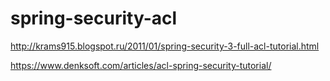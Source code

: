 # spring-security-acl
http://krams915.blogspot.ru/2011/01/spring-security-3-full-acl-tutorial.html

https://www.denksoft.com/articles/acl-spring-security-tutorial/
